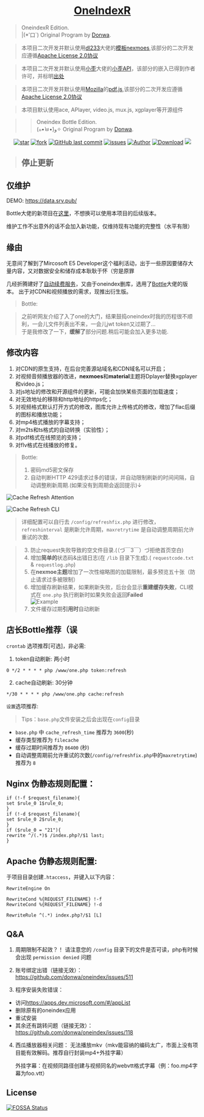 <h1 align="center"><a href="https://github.com/xqymain/OneIndexR" target="_blank">OneIndexR</a></h1>

> OneindexR Edition.<br>
> |(*′口`) Original Program by [Donwa](https://github.com/donwa). 

> 本项目二次开发并默认使用[dl233](https://github.com/dl233)大佬的[模板nexmoes](https://github.com/dl233/OneIndex-theme-nexmoes),该部分的二次开发应遵循[Apache License 2.0协议](http://www.apache.org/licenses/LICENSE-2.0)

> 本项目二次开发并默认使用[小歪](https://www.ixiaowai.cn/)大佬的[小歪API](https://api.ixiaowai.cn/)，该部分的嵌入已得到作者许可，并标明[出处](https://blog.ixiaowai.cn/zyym/750.html)

> 本项目二次开发并默认使用[Mozilla](https://github.com/mozilla)的[pdf.js](https://github.com/mozilla/pdf.js/),该部分的二次开发应遵循[Apache License 2.0协议](http://www.apache.org/licenses/LICENSE-2.0)

> 本项目默认使用ace, APlayer, video.js, mux.js, xgplayer等开源组件

>> Oneindex Bottle Edition.<br>
>> (๑•̀ㅂ•́)و✧  Original Program by [Donwa](https://github.com/donwa/oneindex). 

<p align="center">
<a href="https://github.com/xqymain/OneIndexR/stargazers"><img alt="star" src="https://img.shields.io/github/stars/xqymain/OneIndexR.svg"/></a>
<a href="https://github.com/xqymain/OneIndexR/network/members"><img alt="fork" src="https://img.shields.io/github/forks/xqymain/OneIndexR.svg"/></a>
<a href="https://github.com/xqymain/OneIndexR/commits/master"><img alt="GitHub last commit" src="https://img.shields.io/github/last-commit/xqymain/OneIndexR.svg?label=commits"></a>
<a href="https://github.com/xqymain/OneIndexR/issues"><img alt="issues" src="https://img.shields.io/github/issues/xqymain/OneIndexR.svg"/></a>
<a href="https://github.com/xqymain/"><img alt="Author" src="https://img.shields.io/badge/author-xqymain-red.svg"/></a>
<a href="https://github.com/xqymain/OneIndexR/archive/master.zip"><img alt="Download" src="https://img.shields.io/badge/download-488KB-brightgreen.svg"/></a>
<a href="https://app.fossa.com/projects/git%2Bgithub.com%2Fxqymain%2FOneIndexR?ref=badge_shield" alt="FOSSA Status"><img src="https://app.fossa.com/api/projects/git%2Bgithub.com%2Fxqymain%2FOneIndexR.svg?type=shield"/></a>
</p>

> ## 停止更新
## 仅维护
DEMO: <https://data.srv.pub/>

Bottle大佬的新项目在[这里](https://github.com/SomeBottle/OdIndex)，不想换可以使用本项目的后续版本。

维护工作不出意外的话不会加入新功能，仅维持现有功能的完整性（水平有限）

## 缘由  
无意间了解到了Mircosoft E5 Developer这个福利活动，出于一些原因要储存大量内容，又对数据安全和储存成本耿耿于怀（穷是原罪

几经折腾建好了[自动续费服务](https://github.com/xqymain/RenewMircosoftE5)，又由于oneindex删库，选用了[Bottle](https://github.com/SomeBottle/OneIndex)大佬的版本。
出于对CDN和视频播放的需求，现推出衍生版。

> Bottle:

> 之前听网友介绍了入了one的大门，结果鼓捣oneindex时我的历程很不顺利，一会儿文件列表出不来，一会儿jwt token又过期了...   
> 于是我修改了一下，**缓解了**部分问题.稍后可能会加入更多功能.  

## 修改内容
1. 对CDN的原生支持，在后台完善源站域名和CDN域名可以开启；
2. 对视频音频播放器的改进，**nexmoes**和**material**主题将Dplayer替换xgplayer和video.js；
3. 对js地址的修改和开源组件的更新，可能会加快某些页面的加载速度；
4. 对无效地址的移除和http地址的https化；
5. 对视频格式默认打开方式的修改，图库允许上传格式的修改，增加了flac后缀的图标和播放功能；
6. 对mp4格式播放的字幕支持；
7. 对m2ts和ts格式的自动转换（实验性）；
8. 对pdf格式在线预览的支持；
9. 对flv格式在线播放的修复。

> Bottle:
> 1. 密码md5密文保存  
> 2. 自动判断HTTP 429请求过多的错误，并自动限制刷新的时间间隔，自动调整刷新周期.(如果没有到周期会返回提示)↓
  
  ![Cache Refresh Attention](https://ww2.sinaimg.cn/large/ed039e1fgy1g1dncyfprgj20iw0acwee)  
  
  ![Cache Refresh CLI](https://ww2.sinaimg.cn/large/ed039e1fgy1g1dnd9mrelj20dq02bt8l)  
  
>  详细配置可以自行去 `/config/refreshfix.php` 进行修改，`refreshinterval` 是刷新允许周期，`maxretrytime` 是自动调整周期前允许重试的次数.  
  
> 3. 防止request失败导致的空文件目录.(（づ￣3￣）づ拒绝首页空白)   
> 4. 增加**简单的**状态码&出错日志(在 `/lib` 目录下生成).( `requestcode.txt` & `requestlog.php`)  
> 5. 在**nexmoe主题**增加了一次性缩略图的加载限制，最多预览五十张（防止请求过多被限制）  
> 6. 增加缓存刷新结果，如果刷新失败，后台会显示**重建缓存失败**，CLI模式在 `one.php` 执行刷新时如果失败会返回**Failed**  
  ![Example](https://ww2.sinaimg.cn/large/ed039e1fgy1g15sddvme4j20bg0650sh)  
> 7. 文件缓存过期**引用时**自动刷新   

## 店长Bottle推荐（误  
`crontab` 选项推荐[可选]，非必需:
1. token自动刷新: 两小时

```
0 */2 * * * * php /www/one.php token:refresh
```

2. cache自动刷新: 30分钟

```
*/30 * * * * php /www/one.php cache:refresh
```
`设置`选项推荐:
> Tips：`base.php`文件安装之后会出现在`config`目录
- `base.php` 中 `cache_refresh_time` 推荐为 `3600`(秒)
- 缓存类型推荐为 `filecache`
- 缓存过期时间推荐为 `86400` (秒)
- 自动调整周期前允许重试的次数(`/config/refreshfix.php`中的`maxretrytime`)推荐为  `8`  
 
## Nginx 伪静态规则配置： 
```
if (!-f $request_filename){  
set $rule_0 1$rule_0;  
}  
if (!-d $request_filename){  
set $rule_0 2$rule_0;  
}  
if ($rule_0 = "21"){  
rewrite ^/(.*)$ /index.php?/$1 last;  
}  
```

## Apache 伪静态规则配置:
于项目目录创建`.htaccess`，并键入以下内容：
```
RewriteEngine On

RewriteCond %{REQUEST_FILENAME} !-f
RewriteCond %{REQUEST_FILENAME} !-d

RewriteRule ^(.*) index.php?/$1 [L]
```

## Q&A
1. 周期限制不起效？！
     请注意您的 `/config` 目录下的文件是否可读，php有时候会出现 `permission denied` 问题  

2. 账号绑定出错（链接无效）：  
 <https://github.com/donwa/oneindex/issues/511>   

3. 程序安装失败错误：
 * 访问<https://apps.dev.microsoft.com/#/appList>  
 * 删除原有的oneindex应用  
 * 重试安装  
 * 其余还有跳转问题（链接无效）： <https://github.com/donwa/oneindex/issues/118>  

4. 西瓜播放器相关问题：
     无法播放mkv（mkv能容纳的编码太广，市面上没有项目能有效解码。推荐自行封装mp4+外挂字幕）

     外挂字幕：在视频同路径创建与视频同名的webvtt格式字幕（例：foo.mp4字幕为foo.vtt）


## License
[![FOSSA Status](https://app.fossa.com/api/projects/git%2Bgithub.com%2Fxqymain%2FOneIndexR.svg?type=large)](https://app.fossa.com/projects/git%2Bgithub.com%2Fxqymain%2FOneIndexR?ref=badge_large)